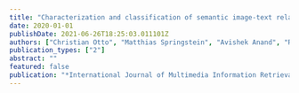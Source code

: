 ```yaml
---
title: "Characterization and classification of semantic image-text relations"
date: 2020-01-01
publishDate: 2021-06-26T18:25:03.011101Z
authors: ["Christian Otto", "Matthias Springstein", "Avishek Anand", "Ralph Ewerth"]
publication_types: ["2"]
abstract: ""
featured: false
publication: "*International Journal of Multimedia Information Retrieval*"
---
```


